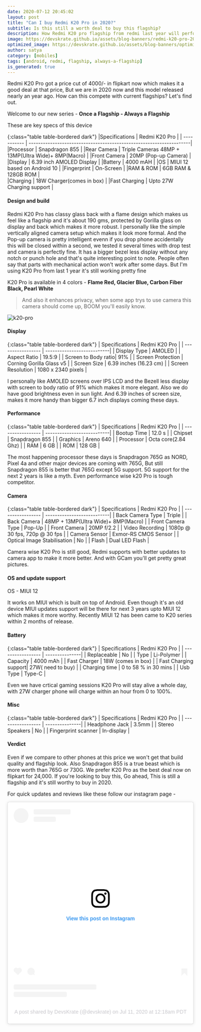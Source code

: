 ```yaml
---
date: 2020-07-12 20:45:02
layout: post
title: "Can I buy Redmi K20 Pro in 2020?"
subtitle: Is this still a worth deal to buy this flagship?
description: How Redmi K20 pro flagship from redmi last year will perform now?
image: https://devskrate.github.io/assets/blog-banners/redmi-k20-pro-2020.jpg
optimized_image: https://devskrate.github.io/assets/blog-banners/optimized/redmi-k20-pro-2020.webp
author: satya
category: [mobiles]
tags: [android, redmi, flagship, always-a-flagship]
is_generated: true
---
```

Redmi K20 Pro got a price cut of 4000/- in flipkart now which makes it a good deal at that price, But we are in 2020 now and this model released nearly an year ago. How can this compete with current flagships? Let's find out.

Welcome to our new series - **Once a Flagship - Always a Flagship**

These are key specs of this device 

{:class="table table-bordered dark"}
|Specifications    | Redmi K20 Pro                                                       | 
| -----------      | --------------------------------------------------------------------| 
|Processor         | Snapdragon 855                                                      | 
|Rear Camera       | Triple Cameras 48MP + 13MP(Ultra Wide)+ 8MP(Macro)                  | 
|Front Camera      | 20MP (Pop-up Camera)                                                | 
|Display           | 6.39 inch AMOLED Display                                            | 
|Battery           | 4000 mAH                                                            | 
|OS                | MIUI 12 based on Android 10                                         | 
|Fingerprint       | On-Screen                                                           | 
|RAM & ROM         | 6GB RAM & 128GB ROM                                                 |  
|Charging          | 18W Charger(comes in box)                                           |
|Fast Charging     | Upto 27W Charging support                                           |


#### Design and build

Redmi K20 Pro has classy glass back with a flame design which makes us feel like a flagship and it's about 190 gms, protected by Gorilla glass on display and back which makes it more robust. I personally like the simple vertically aligned camera setup which makes it look more formal. And the Pop-up camera is pretty intelligent evenn if you drop phone accidentally this will be closed within a second, we tested it several times with drop test and camera is perfectly fine. It has a bigger bezel less display without any notch or punch hole and that's quite interesting point to note.
People often say that parts with mechanical action won't work after some days. But I'm using K20 Pro from last 1 year it's still working pretty fine

K20 Pro is available in 4 colors  - **Flame Red, Glacier Blue, Carbon Fiber Black, Pearl White**

> And also it enhances privacy, when some app trys to use camera this camera should come up, BOOM you'll easily know.

![k20-pro](https://devskrate.github.io/assets/images/mi/k20-pro.png)

#### Display 

{:class="table table-bordered dark"}
| Specifications     | Redmi K20 Pro              | 
| -----------------  | ---------------------------| 
| Display Type	     | AMOLED                     |
| Aspect Ratio	     | 19.5:9                     |
| Screen to Body ratio| 91%                       |
| Screen Protection	 | Corning Gorilla Glass v5   |
| Screen Size	       | 6.39 inches (16.23 cm)     |
| Screen Resolution	 | 1080 x 2340 pixels         |

I personally like AMOLED screens over IPS LCD and the Bezell less display with screen to body ratio of 91% which makes it more elegant. Also we do have good brightness even in sun light. And 6.39 inches of screen size, makes it more handy than bigger 6.7 inch displays coming these days.

#### Performance 

{:class="table table-bordered dark"}
| Specifications     | Redmi K20 Pro              | 
| -----------------  | ---------------------------| 
| Bootup Time	       | 12.0 s                    |
| Chipset     	     | Snapdragon 855             |
| Graphics           | Areno 640                  |
| Processor       	 | Octa core(2.84 Ghz)        |
| RAM        	       | 6 GB                       |
| ROM             	 | 128 GB                     |

The most happening processor these days is Snapdragon 765G as NORD, Pixel 4a and other major devices are coming with 765G, But still Snapdragon 855 is better that 765G except 5G support. 5G support for the next 2 years is like a myth. Even performance wise k20 Pro is tough competitor.

#### Camera

{:class="table table-bordered dark"}
| Specifications     | Redmi K20 Pro              | 
| -----------------  | ---------------------------| 
| Back Camera Type   | Triple                     |
| Back Camera        | 48MP + 13MP(Ultra Wide)+ 8MP(Macro) |
| Front Camera Type  | Pop-Up                     |
| Front Camera       | 20MP f/2.2                 |
| Video Recording	   | 1080p @ 30 fps, 720p @ 30 fps |
| Camera Sensor	     | Exmor-RS CMOS Sensor        |
| Optical Image Stabilisation |	No                 |
| Flash              | Dual LED Flash              |

Camera wise K20 Pro is still good, Redmi supports with better updates to camera app to make it more better. And with GCam you'll get pretty great pictures.

#### OS and update support
OS  - MIUI 12

It works on MIUI which is built on top of Android.  Even though it's an old device MIUI updates support will be there for next 3 years upto MIUI 12 which makes it more worthy. Recently MIUI 12 has been came to K20 series within 2 months of release. 

#### Battery

{:class="table table-bordered dark"}
| Specifications     | Redmi K20 Pro  | 
| -----------------  | ---------------| 
| Replaceable	       | No             |
| Type	             | Li-Polymer     |
| Capacity           | 4000 mAh       |
| Fast Charger       | 18W (comes in box)   |
| Fast Charging support| 27W( need to buy)   |
| Charging time      | 0 to 58 % in 30 mins |
| Usb Type           | Type-C                |

Even we have crtical gaming sessions K20 Pro will stay alive a whole day, with 27W charger phone will charge within an hour from 0 to 100%.

#### Misc 

{:class="table table-bordered dark"}
| Specifications     | Redmi K20 Pro  | 
| -----------------  | ---------------| 
| Headphone Jack     | 3.5mm          |
| Stereo Speakers    | No             |
| Fingerprint scanner | In-display    |

#### Verdict 
Even if we compare to other phones at this price we won't get that build quality and flagship look. Also Snapdragon 855 is a true beast which is more worth than 765G or 730G.
We prefer K20 Pro as the best deal now on flipkart for 24,000. If you're looking to buy this, Go ahead, This is still a flagship and it's still worthy to buy in 2020.

For quick updates and reviews like these follow our instagram page -

<center>
  <blockquote class="instagram-media" data-instgrm-permalink="https://www.instagram.com/p/CCfj54hJ5Cn/?utm_source=ig_embed&amp;utm_campaign=loading" data-instgrm-version="12" style=" background:#FFF; border:0; border-radius:3px; box-shadow:0 0 1px 0 rgba(0,0,0,0.5),0 1px 10px 0 rgba(0,0,0,0.15); margin: 1px; max-width:540px; min-width:326px; padding:0; width:99.375%; width:-webkit-calc(100% - 2px); width:calc(100% - 2px);"><div style="padding:16px;"> <a href="https://www.instagram.com/p/CCfj54hJ5Cn/?utm_source=ig_embed&amp;utm_campaign=loading" style=" background:#FFFFFF; line-height:0; padding:0 0; text-align:center; text-decoration:none; width:100%;" target="_blank"> <div style=" display: flex; flex-direction: row; align-items: center;"> <div style="background-color: #F4F4F4; border-radius: 50%; flex-grow: 0; height: 40px; margin-right: 14px; width: 40px;"></div> <div style="display: flex; flex-direction: column; flex-grow: 1; justify-content: center;"> <div style=" background-color: #F4F4F4; border-radius: 4px; flex-grow: 0; height: 14px; margin-bottom: 6px; width: 100px;"></div> <div style=" background-color: #F4F4F4; border-radius: 4px; flex-grow: 0; height: 14px; width: 60px;"></div></div></div><div style="padding: 19% 0;"></div> <div style="display:block; height:50px; margin:0 auto 12px; width:50px;"><svg width="50px" height="50px" viewBox="0 0 60 60" version="1.1" xmlns="https://www.w3.org/2000/svg" xmlns:xlink="https://www.w3.org/1999/xlink"><g stroke="none" stroke-width="1" fill="none" fill-rule="evenodd"><g transform="translate(-511.000000, -20.000000)" fill="#000000"><g><path d="M556.869,30.41 C554.814,30.41 553.148,32.076 553.148,34.131 C553.148,36.186 554.814,37.852 556.869,37.852 C558.924,37.852 560.59,36.186 560.59,34.131 C560.59,32.076 558.924,30.41 556.869,30.41 M541,60.657 C535.114,60.657 530.342,55.887 530.342,50 C530.342,44.114 535.114,39.342 541,39.342 C546.887,39.342 551.658,44.114 551.658,50 C551.658,55.887 546.887,60.657 541,60.657 M541,33.886 C532.1,33.886 524.886,41.1 524.886,50 C524.886,58.899 532.1,66.113 541,66.113 C549.9,66.113 557.115,58.899 557.115,50 C557.115,41.1 549.9,33.886 541,33.886 M565.378,62.101 C565.244,65.022 564.756,66.606 564.346,67.663 C563.803,69.06 563.154,70.057 562.106,71.106 C561.058,72.155 560.06,72.803 558.662,73.347 C557.607,73.757 556.021,74.244 553.102,74.378 C549.944,74.521 548.997,74.552 541,74.552 C533.003,74.552 532.056,74.521 528.898,74.378 C525.979,74.244 524.393,73.757 523.338,73.347 C521.94,72.803 520.942,72.155 519.894,71.106 C518.846,70.057 518.197,69.06 517.654,67.663 C517.244,66.606 516.755,65.022 516.623,62.101 C516.479,58.943 516.448,57.996 516.448,50 C516.448,42.003 516.479,41.056 516.623,37.899 C516.755,34.978 517.244,33.391 517.654,32.338 C518.197,30.938 518.846,29.942 519.894,28.894 C520.942,27.846 521.94,27.196 523.338,26.654 C524.393,26.244 525.979,25.756 528.898,25.623 C532.057,25.479 533.004,25.448 541,25.448 C548.997,25.448 549.943,25.479 553.102,25.623 C556.021,25.756 557.607,26.244 558.662,26.654 C560.06,27.196 561.058,27.846 562.106,28.894 C563.154,29.942 563.803,30.938 564.346,32.338 C564.756,33.391 565.244,34.978 565.378,37.899 C565.522,41.056 565.552,42.003 565.552,50 C565.552,57.996 565.522,58.943 565.378,62.101 M570.82,37.631 C570.674,34.438 570.167,32.258 569.425,30.349 C568.659,28.377 567.633,26.702 565.965,25.035 C564.297,23.368 562.623,22.342 560.652,21.575 C558.743,20.834 556.562,20.326 553.369,20.18 C550.169,20.033 549.148,20 541,20 C532.853,20 531.831,20.033 528.631,20.18 C525.438,20.326 523.257,20.834 521.349,21.575 C519.376,22.342 517.703,23.368 516.035,25.035 C514.368,26.702 513.342,28.377 512.574,30.349 C511.834,32.258 511.326,34.438 511.181,37.631 C511.035,40.831 511,41.851 511,50 C511,58.147 511.035,59.17 511.181,62.369 C511.326,65.562 511.834,67.743 512.574,69.651 C513.342,71.625 514.368,73.296 516.035,74.965 C517.703,76.634 519.376,77.658 521.349,78.425 C523.257,79.167 525.438,79.673 528.631,79.82 C531.831,79.965 532.853,80.001 541,80.001 C549.148,80.001 550.169,79.965 553.369,79.82 C556.562,79.673 558.743,79.167 560.652,78.425 C562.623,77.658 564.297,76.634 565.965,74.965 C567.633,73.296 568.659,71.625 569.425,69.651 C570.167,67.743 570.674,65.562 570.82,62.369 C570.966,59.17 571,58.147 571,50 C571,41.851 570.966,40.831 570.82,37.631"></path></g></g></g></svg></div><div style="padding-top: 8px;"> <div style=" color:#3897f0; font-family:Arial,sans-serif; font-size:14px; font-style:normal; font-weight:550; line-height:18px;"> View this post on Instagram</div></div><div style="padding: 12.5% 0;"></div> <div style="display: flex; flex-direction: row; margin-bottom: 14px; align-items: center;"><div> <div style="background-color: #F4F4F4; border-radius: 50%; height: 12.5px; width: 12.5px; transform: translateX(0px) translateY(7px);"></div> <div style="background-color: #F4F4F4; height: 12.5px; transform: rotate(-45deg) translateX(3px) translateY(1px); width: 12.5px; flex-grow: 0; margin-right: 14px; margin-left: 2px;"></div> <div style="background-color: #F4F4F4; border-radius: 50%; height: 12.5px; width: 12.5px; transform: translateX(9px) translateY(-18px);"></div></div><div style="margin-left: 8px;"> <div style=" background-color: #F4F4F4; border-radius: 50%; flex-grow: 0; height: 20px; width: 20px;"></div> <div style=" width: 0; height: 0; border-top: 2px solid transparent; border-left: 6px solid #f4f4f4; border-bottom: 2px solid transparent; transform: translateX(16px) translateY(-4px) rotate(30deg)"></div></div><div style="margin-left: auto;"> <div style=" width: 0px; border-top: 8px solid #F4F4F4; border-right: 8px solid transparent; transform: translateY(16px);"></div> <div style=" background-color: #F4F4F4; flex-grow: 0; height: 12px; width: 16px; transform: translateY(-4px);"></div> <div style=" width: 0; height: 0; border-top: 8px solid #F4F4F4; border-left: 8px solid transparent; transform: translateY(-4px) translateX(8px);"></div></div></div> <div style="display: flex; flex-direction: column; flex-grow: 1; justify-content: center; margin-bottom: 24px;"> <div style=" background-color: #F4F4F4; border-radius: 4px; flex-grow: 0; height: 14px; margin-bottom: 6px; width: 224px;"></div> <div style=" background-color: #F4F4F4; border-radius: 4px; flex-grow: 0; height: 14px; width: 144px;"></div></div></a><p style=" color:#c9c8cd; font-family:Arial,sans-serif; font-size:14px; line-height:17px; margin-bottom:0; margin-top:8px; overflow:hidden; padding:8px 0 7px; text-align:center; text-overflow:ellipsis; white-space:nowrap;"><a href="https://www.instagram.com/p/CCfj54hJ5Cn/?utm_source=ig_embed&amp;utm_campaign=loading" style=" color:#c9c8cd; font-family:Arial,sans-serif; font-size:14px; font-style:normal; font-weight:normal; line-height:17px; text-decoration:none;" target="_blank">A post shared by DevsKrate (@devskrate)</a> on <time style=" font-family:Arial,sans-serif; font-size:14px; line-height:17px;" datetime="2020-07-11T07:18:27+00:00">Jul 11, 2020 at 12:18am PDT</time></p></div></blockquote> <script async src="//www.instagram.com/embed.js"></script>
</center>
